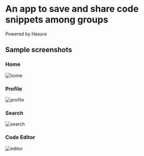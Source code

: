 # An app to save and share code snippets among groups

Powered by Hasura

## Sample screenshots

### Home
![home](https://i.imgur.com/Uw71Ux0.png)

### Profile
![profile](https://i.imgur.com/zu470oM.png)

### Search
![search](https://i.imgur.com/N8FKMQU.png)

### Code Editor
![editor](https://i.imgur.com/YVegOSe.png)
